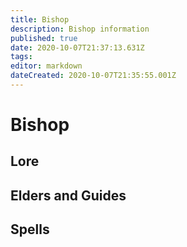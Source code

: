 ```yaml
---
title: Bishop
description: Bishop information
published: true
date: 2020-10-07T21:37:13.631Z
tags: 
editor: markdown
dateCreated: 2020-10-07T21:35:55.001Z
---
```


# Bishop
  ## Lore
  ## Elders and Guides
  ## Spells
  